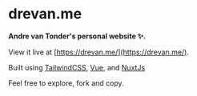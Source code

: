 # drevan.me

**Andre van Tonder's personal website ✨.**

View it live at [https://drevan.me/](https://drevan.me/).

Built using [TailwindCSS](https://tailwindcss.com/), [Vue](https://vuejs.org/), and [NuxtJs](https://nuxtjs.org/)

Feel free to explore, fork and copy.
